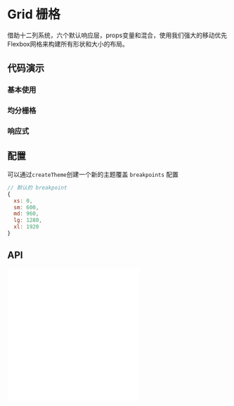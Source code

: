 # Grid 栅格

借助十二列系统，六个默认响应层，props变量和混合，使用我们强大的移动优先Flexbox网格来构建所有形状和大小的布局。


## 代码演示

### 基本使用

<code src="../../packages/wonder-ui/src/Row/demo/demo1.tsx"></code>

### 均分栅格

<code src="../../packages/wonder-ui/src/Row/demo/demo2.tsx"></code>

### 响应式

<code src="../../packages/wonder-ui/src/Row/demo/demo3.tsx"></code>

## 配置

可以通过`createTheme`创建一个新的主题覆盖 `breakpoints` 配置

```js | pure
// 默认的 breakpoint
{
  xs: 0,
  sm: 600,
  md: 960,
  lg: 1280,
  xl: 1920
}
```

## API

<embed src="../../packages/wonder-ui/src/Row/index.md"></embed>
<embed src="../../packages/wonder-ui/src/Col/index.md"></embed>
